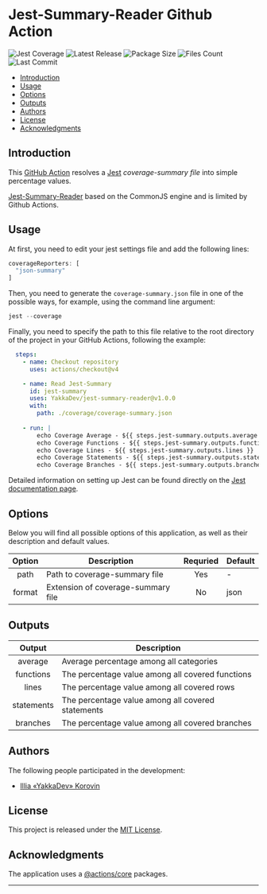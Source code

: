 # Jest-Summary-Reader Github Action
![Jest Coverage](https://img.shields.io/endpoint?url=https://gist.githubusercontent.com/YakkaDev/25a7339dde450b2a63576f0ec7575448/raw/jest-coverage.json)
![Latest Release](https://img.shields.io/endpoint?url=https://gist.githubusercontent.com/YakkaDev/25a7339dde450b2a63576f0ec7575448/raw/git-latest-release.json) 
![Package Size](https://img.shields.io/endpoint?url=https://gist.githubusercontent.com/YakkaDev/25a7339dde450b2a63576f0ec7575448/raw/git-size.json) 
![Files Count](https://img.shields.io/endpoint?url=https://gist.githubusercontent.com/YakkaDev/25a7339dde450b2a63576f0ec7575448/raw/git-file-count.json) 
![Last Commit](https://img.shields.io/endpoint?url=https://gist.githubusercontent.com/YakkaDev/25a7339dde450b2a63576f0ec7575448/raw/git-last-commit-date.json)

- [Introduction](#introduction)
- [Usage](#usage)
- [Options](#options)
- [Outputs](#outputs)
- [Authors](#authors)
- [License](#license)
- [Acknowledgments](#acknowledgments)

## Introduction
This [GitHub Action](https://github.com/features/actions) resolves a [Jest](https://jestjs.io/) *coverage-summary file* into simple percentage values.

[Jest-Summary-Reader](https://github.com/YakkaDev/jest-coverage-reader) based on the CommonJS engine and is limited by Github Actions.

## Usage
At first, you need to edit your jest settings file and add the following lines:
```js
coverageReporters: [
  "json-summary"
]
```

Then, you need to generate the `coverage-summary.json` file in one of the possible ways, for example, using the command line argument:
```js
jest --coverage
```

Finally, you need to specify the path to this file relative to the root directory of the project in your GitHub Actions, following the example:
```yml
  steps:
    - name: Checkout repository
      uses: actions/checkout@v4

    - name: Read Jest-Summary
      id: jest-summary
      uses: YakkaDev/jest-summary-reader@v1.0.0
      with:
        path: ./coverage/coverage-summary.json
          
    - run: |
        echo Coverage Average - ${{ steps.jest-summary.outputs.average }}
        echo Coverage Functions - ${{ steps.jest-summary.outputs.functions }}
        echo Coverage Lines - ${{ steps.jest-summary.outputs.lines }}
        echo Coverage Statements - ${{ steps.jest-summary.outputs.statements }}
        echo Coverage Branches - ${{ steps.jest-summary.outputs.branches }}
```

Detailed information on setting up Jest can be found directly on the [Jest documentation page](https://jestjs.io/docs/configuration).

## Options
Below you will find all possible options of this application, as well as their description and default values.

| Option         | Description                               | Requried | Default            |
|:--------------:|-------------------------------------------|:--------:|--------------------|
| path           | Path to coverage-summary file             | Yes      | -                  |
| format         | Extension of coverage-summary file        | No       | json               |

## Outputs
| Output     | Description                                       |
|:----------:|---------------------------------------------------|
| average    | Average percentage among all categories           |
| functions  | The percentage value among all covered functions  |
| lines      | The percentage value among all covered rows       |
| statements | The percentage value among all covered statements |
| branches   | The percentage value among all covered branches   |

## Authors
The following people participated in the development:
- [Illia «YakkaDev» Korovin](https://github.com/YakkaDev)

## License
This project is released under the [MIT License](https://github.com/YakkaDev/jest-coverage-reader/LICENSE).

## Acknowledgments
The application uses a [@actions/core](https://github.com/actions/toolkit) packages.

---